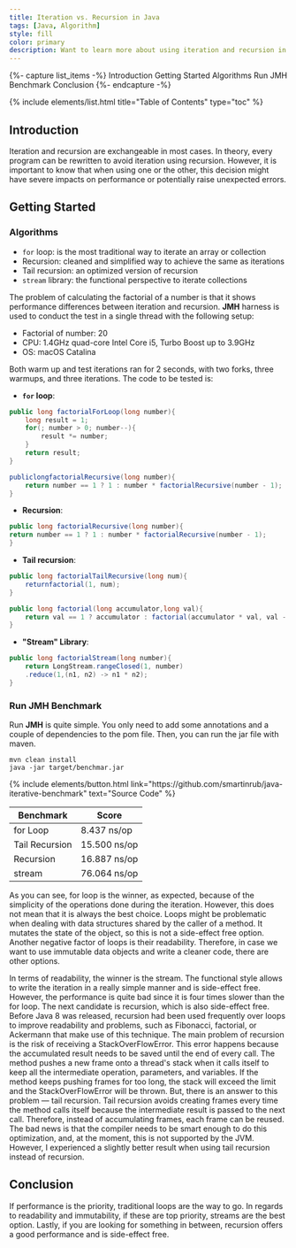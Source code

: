 ```yaml
---
title: Iteration vs. Recursion in Java
tags: [Java, Algorithm]
style: fill
color: primary
description: Want to learn more about using iteration and recursion in Java? Click here to learn more about these two methods and their strengths and weaknesses.
---
```


{%- capture list_items -%}
Introduction
Getting Started
Algorithms
Run JMH Benchmark
Conclusion
{%- endcapture -%}

{% include elements/list.html title="Table of Contents" type="toc" %}

## Introduction

Iteration and recursion are exchangeable in most cases. In theory, every program can be rewritten to avoid iteration using recursion. However, it is important to know that when using one or the other, this decision might have severe impacts on performance or potentially raise unexpected errors.

## Getting Started
### Algorithms

- `for` loop: is the most traditional way to iterate an array or collection
- Recursion: cleaned and simplified way to achieve the same as iterations
- Tail recursion: an optimized version of recursion
- `stream` library: the functional perspective to iterate collections

The problem of calculating the factorial of a number is that it shows performance differences between iteration and recursion. **JMH** harness is used to conduct the test in a single thread with the following setup:

- Factorial of number: 20
- CPU: 1.4GHz quad-core Intel Core i5, Turbo Boost up to 3.9GHz
- OS: macOS Catalina

Both warm up and test iterations ran for 2 seconds, with two forks, three warmups, and three iterations. The code to be tested is:

* **`for` loop**:

```java
public long factorialForLoop(long number){
    long result = 1;
    for(; number > 0; number--){
        result *= number;
    }
    return result;
}

publiclongfactorialRecursive(long number){
    return number == 1 ? 1 : number * factorialRecursive(number - 1);
}
```

* **Recursion**:

```java
public long factorialRecursive(long number){
return number == 1 ? 1 : number * factorialRecursive(number - 1);
}
```

* **Tail recursion**:

```java
public long factorialTailRecursive(long num){
    returnfactorial(1, num);
}

public long factorial(long accumulator,long val){
    return val == 1 ? accumulator : factorial(accumulator * val, val - 1);
}
```

* **"Stream" Library**:

```java
public long factorialStream(long number){
    return LongStream.rangeClosed(1, number)
    .reduce(1,(n1, n2) -> n1 * n2);
}
```

### Run JMH Benchmark

Run **JMH** is quite simple. You only need to add some annotations and a couple of dependencies to the pom file. Then, you can run the jar file with maven.

```shell
mvn clean install
java -jar target/benchmar.jar
```

<p class="text-center">
{% include elements/button.html link="https://github.com/smartinrub/java-iterative-benchmark" text="Source Code" %}
</p>

Benchmark  | Score
------------- | -------------
for Loop  |  8.437 ns/op
Tail Recursion  | 15.500 ns/op
Recursion  | 16.887 ns/op
stream  | 76.064  ns/op


As you can see, for loop is the winner, as expected, because of the simplicity of the operations done during the iteration. However, this does not mean that it is always the best choice. Loops might be problematic when dealing with data structures shared by the caller of a method. It mutates the state of the object, so this is not a side-effect free option. Another negative factor of loops is their readability. Therefore, in case we want to use immutable data objects and write a cleaner code, there are other options.

In terms of readability, the winner is the stream. The functional style allows to write the iteration in a really simple manner and is side-effect free. However, the performance is quite bad since it is four times slower than the for  loop. The next candidate is recursion, which is also side-effect free. Before Java 8 was released, recursion had been used frequently over loops to improve readability and problems, such as Fibonacci, factorial, or Ackermann that make use of this technique. The main problem of recursion is the risk of receiving a  StackOverFlowError. This error happens because the accumulated result needs to be saved until the end of every call. The method pushes a new frame onto a thread's stack when it calls itself to keep all the intermediate operation, parameters, and variables. If the method keeps pushing frames for too long, the stack will exceed the limit and the  StackOverFlowError  will be thrown. But, there is an answer to this problem — tail recursion. Tail recursion avoids creating frames every time the method calls itself because the intermediate result is passed to the next call. Therefore, instead of accumulating frames, each frame can be reused. The bad news is that the compiler needs to be smart enough to do this optimization, and, at the moment, this is not supported by the JVM. However, I experienced a slightly better result when using tail recursion instead of recursion.

## Conclusion

If performance is the priority, traditional loops are the way to go. In regards to readability and immutability, if these are top priority, streams  are the best option. Lastly, if you are looking for something in between, recursion offers a good performance and is side-effect free.
